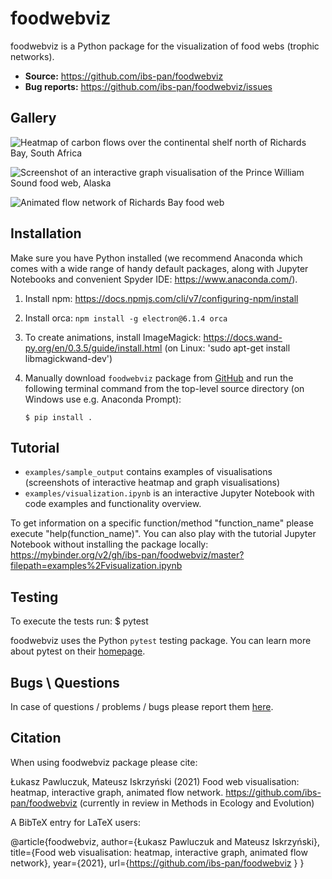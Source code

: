 foodwebviz
==========

foodwebviz is a Python package for the visualization of food webs (trophic networks).

- **Source:** https://github.com/ibs-pan/foodwebviz
- **Bug reports:** https://github.com/ibs-pan/foodwebviz/issues

Gallery
-------
![Heatmap of carbon flows over the continental shelf north of Richards Bay, South Africa](https://github.com/ibs-pan/foodwebviz/blob/master/examples/sample_output/Heatmap_Richards_Bay.png)

![Screenshot of an interactive graph visualisation of the Prince William Sound food web, Alaska](https://github.com/ibs-pan/foodwebviz/blob/master/examples/sample_output/Graph_Prince_William_Sound_Alaska.png)

![Animated flow network of Richards Bay food web](https://github.com/ibs-pan/foodwebviz/blob/master/examples/sample_output/Animation_Richards_Bay_South_Africa.gif)



Installation
------------
Make sure you have Python installed (we recommend Anaconda which comes with a wide range of handy default packages, along with Jupyter Notebooks and convenient Spyder IDE: https://www.anaconda.com/).

1. Install npm: https://docs.npmjs.com/cli/v7/configuring-npm/install
2. Install orca: `npm install -g electron@6.1.4 orca`
3. To create animations, install ImageMagick: https://docs.wand-py.org/en/0.3.5/guide/install.html (on Linux: 'sudo apt-get install libmagickwand-dev')
4. Manually download ``foodwebviz`` package from [GitHub](https://github.com/ibs-pan/foodwebviz) and run the following terminal command from the
top-level source directory (on Windows use e.g. Anaconda Prompt):

    `$ pip install .`


Tutorial
--------
- ``examples/sample_output`` contains examples of visualisations (screenshots of interactive heatmap and graph visualisations)
- ``examples/visualization.ipynb`` is an interactive Jupyter Notebook with code examples and functionality overview.

To get information on a specific function/method "function_name" please execute "help(function_name)".
You can also play with the tutorial Jupyter Notebook without installing the package locally: https://mybinder.org/v2/gh/ibs-pan/foodwebviz/master?filepath=examples%2Fvisualization.ipynb



Testing
-------
To execute the tests run:
$ pytest 

foodwebviz uses the Python ``pytest`` testing package.  You can learn more
about pytest on their [homepage](https://pytest.org).

Bugs \ Questions
-------

In case of questions / problems / bugs please report them [here](https://github.com/ibs-pan/foodwebviz/issues).


Citation
-------

When using foodwebviz package please cite:

Łukasz Pawluczuk, Mateusz Iskrzyński (2021) Food web visualisation: heatmap, interactive graph, animated flow network. https://github.com/ibs-pan/foodwebviz (currently in review in Methods in Ecology and Evolution)

A BibTeX entry for LaTeX users:

@article{foodwebviz,
author={Łukasz Pawluczuk and Mateusz Iskrzyński},
title={Food web visualisation: heatmap, interactive graph, animated flow network},
year={2021},
url={https://github.com/ibs-pan/foodwebviz }
}
